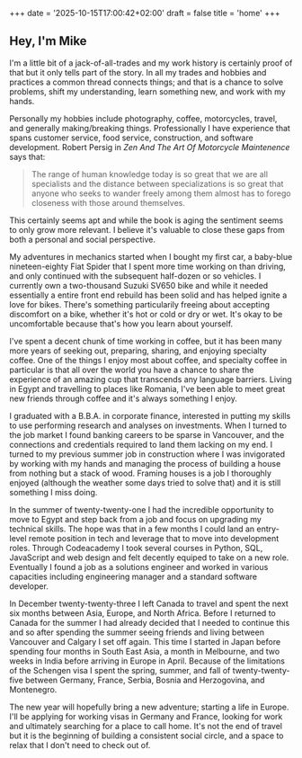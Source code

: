 +++
date = '2025-10-15T17:00:42+02:00'
draft = false
title = 'home'
+++

## Hey, I'm Mike

I'm a little bit of a jack-of-all-trades and my work history is certainly proof of that but it only tells part of the story.
In all my trades and hobbies and practices a common thread connects things;
and that is a chance to solve problems, shift my understanding, learn something new, and work with my hands.

Personally my hobbies include photography, coffee, motorcycles, travel, and generally making/breaking things.
Professionally I have experience that spans customer service, food service, construction, and software development.
Robert Persig in _Zen And The Art Of Motorcycle Maintenence_ says that:
> The range of human knowledge today is so great that we are all specialists
> and the distance between specializations is so great that anyone who seeks
> to wander freely among them almost has to forego closeness with those around themselves.

This certainly seems apt and while the book is aging the sentiment seems to only grow more relevant.
I believe it's valuable to close these gaps from both a personal and social perspective.

My adventures in mechanics started when I bought my first car, a baby-blue nineteen-eighty Fiat Spider that I spent more time working on than driving, and only continued with the subsequent half-dozen or so vehicles.
I currently own a two-thousand Suzuki SV650 bike and while it needed essentially a entire front end rebuild has been solid and has helped ignite a love for bikes.
There's something particularily freeing about accepting discomfort on a bike, whether it's hot or cold or dry or wet.
It's okay to be uncomfortable because that's how you learn about yourself.

I've spent a decent chunk of time working in coffee, but it has been many more years of seeking out, preparing, sharing, and enjoying specialty coffee.
One of the things I enjoy most about coffee, and specialty coffee in particular is that all over the world you have a chance to share the experience of an amazing cup that transcends any language barriers.
Living in Egypt and travelling to places like Romania, I've been able to meet great new friends through coffee and it's always something I enjoy.

I graduated with a B.B.A. in corporate finance, interested in putting my skills to use performing research and analyses on investments.
When I turned to the job market I found banking careers to be sparse in Vancouver, and the connections and credentials required to land them lacking on my end.
I turned to my previous summer job in construction where I was invigorated by working with my hands and managing the process of building a house from nothing but a stack of wood.
Framing houses is a job I thoroughly enjoyed (although the weather some days tried to solve that) and it is still something I miss doing.

In the summer of twenty-twenty-one I had the incredible opportunity to move to Egypt and step back from a job and focus on upgrading my technical skills.
The hope was that in a few months I could land an entry-level remote position in tech and leverage that to move into development roles.
Through Codeacademy I took several courses in Python, SQL, JavaScript and web design and felt decently equiped to take on a new role.
Eventually I found a job as a solutions engineer and worked in various capacities including engineering manager and a standard software developer.

In December twenty-twenty-three I left Canada to travel and spent the next six months between Asia, Europe, and North Africa.
Before I returned to Canada for the summer I had already decided that I needed to continue this and so after spending the summer seeing friends and living between Vancouver and Calgary I set off again.
This time I started in Japan before spending four months in South East Asia, a month in Melbourne, and two weeks in India before arriving in Europe in April.
Because of the limitations of the Schengen visa I spent the spring, summer, and fall of twenty-twenty-five between Germany, France, Serbia, Bosnia and Herzogovina, and Montenegro.

The new year will hopefully bring a new adventure; starting a life in Europe.
I'll be applying for working visas in Germany and France, looking for work and ultimately searching for a place to call home.
It's not the end of travel but it is the beginning of building a consistent social circle, and a space to relax that I don't need to check out of.
